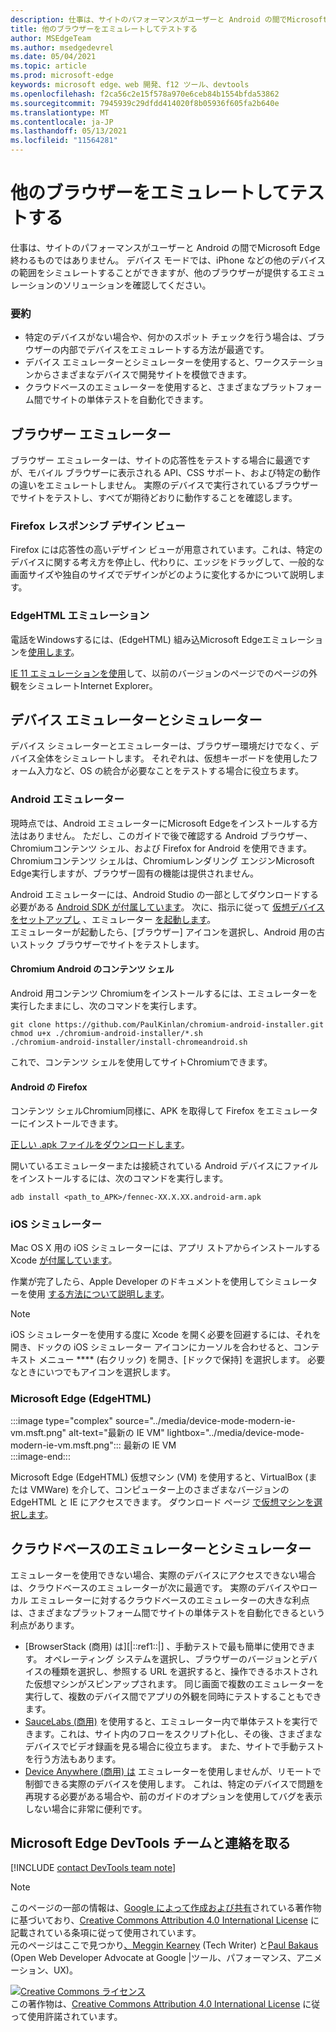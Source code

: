 ```yaml
---
description: 仕事は、サイトのパフォーマンスがユーザーと Android の間でMicrosoft Edge終わるものではありません。  デバイス モードでは、iPhone などの他のデバイスの範囲をシミュレートすることができますが、他のブラウザーが提供するエミュレーションのソリューションを確認してください。
title: 他のブラウザーをエミュレートしてテストする
author: MSEdgeTeam
ms.author: msedgedevrel
ms.date: 05/04/2021
ms.topic: article
ms.prod: microsoft-edge
keywords: microsoft edge、web 開発、f12 ツール、devtools
ms.openlocfilehash: f2ca56c2e15f578a970e6ceb84b1554bfda53862
ms.sourcegitcommit: 7945939c29dfdd414020f8b05936f605fa2b640e
ms.translationtype: MT
ms.contentlocale: ja-JP
ms.lasthandoff: 05/13/2021
ms.locfileid: "11564281"
---
```

<!-- Copyright Meggin Kearney and Paul Bakaus

   Licensed under the Apache License, Version 2.0 (the "License");
   you may not use this file except in compliance with the License.
   You may obtain a copy of the License at

       https://www.apache.org/licenses/LICENSE-2.0

   Unless required by applicable law or agreed to in writing, software
   distributed under the License is distributed on an "AS IS" BASIS,
   WITHOUT WARRANTIES OR CONDITIONS OF ANY KIND, either express or implied.
   See the License for the specific language governing permissions and
   limitations under the License.  -->
# <a name="emulate-and-test-other-browsers"></a>他のブラウザーをエミュレートしてテストする  

仕事は、サイトのパフォーマンスがユーザーと Android の間でMicrosoft Edge終わるものではありません。  デバイス モードでは、iPhone などの他のデバイスの範囲をシミュレートすることができますが、他のブラウザーが提供するエミュレーションのソリューションを確認してください。  

### <a name="summary"></a>要約  

*   特定のデバイスがない場合や、何かのスポット チェックを行う場合は、ブラウザーの内部でデバイスをエミュレートする方法が最適です。  
*   デバイス エミュレーターとシミュレーターを使用すると、ワークステーションからさまざまなデバイスで開発サイトを模倣できます。  
*   クラウドベースのエミュレーターを使用すると、さまざまなプラットフォーム間でサイトの単体テストを自動化できます。  

## <a name="browser-emulators"></a>ブラウザー エミュレーター  

ブラウザー エミュレーターは、サイトの応答性をテストする場合に最適ですが、モバイル ブラウザーに表示される API、CSS サポート、および特定の動作の違いをエミュレートしません。  実際のデバイスで実行されているブラウザーでサイトをテストし、すべてが期待どおりに動作することを確認します。  

### <a name="firefox-responsive-design-view"></a>Firefox レスポンシブ デザイン ビュー  

Firefox には[][MDNResponsiveDesignMode]応答性の高いデザイン ビューが用意されています。これは、特定のデバイスに関する考え方を停止し、代わりに、エッジをドラッグして、一般的な画面サイズや独自のサイズでデザインがどのように変化するかについて説明します。  

### <a name="edgehtml-emulation"></a>EdgeHTML エミュレーション  

電話をWindowsするには、\(EdgeHTML\) 組み込Microsoft Edgeエミュレーションを[使用します][ArchiveMicrosoftEdgeDevtoolsEmulation]。  

[IE 11 エミュレーションを使用][Ie11DevToolsEmulation]して、以前のバージョンのページでのページの外観をシミュレートInternet Explorer。  

## <a name="device-emulators-and-simulators"></a>デバイス エミュレーターとシミュレーター  

デバイス シミュレーターとエミュレーターは、ブラウザー環境だけでなく、デバイス全体をシミュレートします。  それぞれは、仮想キーボードを使用したフォーム入力など、OS の統合が必要なことをテストする場合に役立ちます。  

### <a name="android-emulator"></a>Android エミュレーター  

<!--  
:::image type="complex" source="../media/device-mode-android-emulator-stock-browser.msft.png" alt-text="Stock Browser in Android Emulator" lightbox="../media/device-mode-android-emulator-stock-browser.msft.png":::
   Stock Browser in Android Emulator  
:::image-end:::  
-->  

現時点では、Android エミュレーターにMicrosoft Edgeをインストールする方法はありません。  ただし、このガイドで後で確認する Android ブラウザー、Chromiumコンテンツ シェル、および Firefox for Android を使用できます。  Chromiumコンテンツ シェルは、Chromiumレンダリング エンジンMicrosoft Edge実行しますが、ブラウザー固有の機能は提供されません。  

Android エミュレーターには、Android Studio の一部としてダウンロードする必要がある [Android SDK が付属しています][AndroidStudioDownload]。  次に、指示に従って [仮想デバイスをセットアップし][AndroidStudioCreateManageVirtualDevices] 、エミュレーター [を起動します][AndroidStudioRunAppsAndroidEmulator]。  
エミュレーターが起動したら、[ブラウザー] アイコンを選択し、Android 用の古いストック ブラウザーでサイトをテストします。  

#### <a name="chromium-content-shell-on-android"></a>Chromium Android のコンテンツ シェル  

<!--  
:::image type="complex" source="../media/device-mode-android-avd-contentshell.msft.png" alt-text="Android Emulator Content Shell" lightbox="../media/device-mode-android-avd-contentshell.msft.png":::
   Android Emulator Content Shell  
:::image-end:::  
-->  

Android 用コンテンツ Chromiumをインストールするには、エミュレーターを実行したままにし、次のコマンドを実行します。  

```shell
git clone https://github.com/PaulKinlan/chromium-android-installer.git
chmod u+x ./chromium-android-installer/*.sh
./chromium-android-installer/install-chromeandroid.sh
```  

これで、コンテンツ シェルを使用してサイトChromiumできます。  

#### <a name="firefox-on-android"></a>Android の Firefox  

<!--  
:::image type="complex" source="../media/device-mode-ff-on-android-emulator.msft.png" alt-text="Firefox Icon on Android Emulator" lightbox="../media/device-mode-ff-on-android-emulator.msft.png":::
   Firefox Icon on Android Emulator  
:::image-end:::  
-->  

コンテンツ シェルChromium同様に、APK を取得して Firefox をエミュレーターにインストールできます。  

[正しい .apk ファイルをダウンロードします][MozillaFirefoxDownload]。  

開いているエミュレーターまたは接続されている Android デバイスにファイルをインストールするには、次のコマンドを実行します。  

```shell
adb install <path_to_APK>/fennec-XX.X.XX.android-arm.apk
```  

### <a name="ios-simulator"></a>iOS シミュレーター  

Mac OS X 用の iOS シミュレーターには、アプリ ストアからインストールする Xcode [が付属しています][MacAppStoreXcode]。  

作業が完了したら、Apple Developer のドキュメントを使用してシミュレーターを使用 [する方法について説明します][AppleSimulatorHelp]。  

> [!NOTE]
> iOS シミュレーターを使用する度に Xcode を開く必要を回避するには、それを開き、ドックの iOS シミュレーター アイコンにカーソルを合わせると、コンテキスト メニュー **** \(右クリック\) を開き、[ドックで保持] を選択します。  必要なときにいつでもアイコンを選択します。  

###  <a name="microsoft-edge-edgehtml"></a>Microsoft Edge (EdgeHTML)  

:::image type="complex" source="../media/device-mode-modern-ie-vm.msft.png" alt-text="最新の IE VM" lightbox="../media/device-mode-modern-ie-vm.msft.png":::
   最新の IE VM  
:::image-end:::  

Microsoft Edge \(EdgeHTML\) 仮想マシン \(VM\) を使用すると、VirtualBox \(または VMWare\) を介して、コンピューター上のさまざまなバージョンの EdgeHTML と IE にアクセスできます。  ダウンロード ページ [で仮想マシンを選択します][MicrosoftDeveloperEdgeVms]。  

## <a name="cloud-based-emulators-and-simulators"></a>クラウドベースのエミュレーターとシミュレーター  

エミュレーターを使用できない場合、実際のデバイスにアクセスできない場合は、クラウドベースのエミュレーターが次に最適です。  実際のデバイスやローカル エミュレーターに対するクラウドベースのエミュレーターの大きな利点は、さまざまなプラットフォーム間でサイトの単体テストを自動化できるという利点があります。  

*   [BrowserStack (商用) は][|::ref1::|] 、手動テストで最も簡単に使用できます。  オペレーティング システムを選択し、ブラウザーのバージョンとデバイスの種類を選択し、参照する URL を選択すると、操作できるホストされた仮想マシンがスピンアップされます。  同じ画面で複数のエミュレーターを実行して、複数のデバイス間でアプリの外観を同時にテストすることもできます。  
*   [SauceLabs (商用)][SauceLabs] を使用すると、エミュレーター内で単体テストを実行できます。これは、サイト内のフローをスクリプト化し、その後、さまざまなデバイスでビデオ録画を見る場合に役立ちます。  また、サイトで手動テストを行う方法もあります。  
*   [Device Anywhere (商用) は][AppExperience] エミュレーターを使用しませんが、リモートで制御できる実際のデバイスを使用します。  これは、特定のデバイスで問題を再現する必要がある場合や、前のガイドのオプションを使用してバグを表示しない場合に非常に便利です。  

## <a name="getting-in-touch-with-the-microsoft-edge-devtools-team"></a>Microsoft Edge DevTools チームと連絡を取る  

[!INCLUDE [contact DevTools team note](../includes/contact-devtools-team-note.md)]  

<!-- links -->  

[ArchiveMicrosoftEdgeDevtoolsEmulation]: /archive/microsoft-edge/legacy/developer/devtools-guide/emulation "エミュレーション |Microsoft Docs"  

[Ie11DevToolsEmulation]: /previous-versions/windows/internet-explorer/ie-developer/samples/dn255001(v=vs.85) "ブラウザー、画面サイズ、および GPS の場所をエミュレート|Microsoft Docs"  

[MicrosoftDeveloperEdgeVms]: https://developer.microsoft.com/microsoft-edge/tools/vms "仮想マシンのダウンロード"  

[AndroidStudioCreateManageVirtualDevices]: https://developer.android.com/tools/devices/managing-avds.html "仮想デバイスの作成と管理|Android 開発者"  
[AndroidStudioDownload]:  https://developer.android.com/sdk/installing/studio.html "Android Studio および SDK ツールをダウンロード|Android 開発者"  
[AndroidStudioRunAppsAndroidEmulator]: https://developer.android.com/tools/devices/emulator.html "Android エミュレーター でアプリを実行|Android 開発者"  

[AppExperience]: https://www.sigos.com/app-experience/ "アプリ エクスペリエンス"  
[AppleSimulatorHelp]: https://help.apple.com/simulator/mac/current "シミュレーター のヘルプ - 現在の|Apple"  
[BrowserStack]: https://www.browserstack.com/automate "BrowserStack"  
[MacAppStoreXcode]: https://itunes.apple.com/app/xcode/id497799835 "Mac アプリ ストアの Xcode"  
[MDNResponsiveDesignMode]: https://developer.mozilla.org/docs/Tools/Responsive_Design_View "レスポンシブ デザイン モードの|MDN"  
[MozillaFirefoxDownload]: https://www.mozilla.org/firefox/all/#product-android-beta "Firefox ブラウザーをダウンロードする"  
[SauceLabs]: https://saucelabs.com "ソース ラボ"  

> [!NOTE]
> このページの一部の情報は、[Google によって作成および共有][GoogleSitePolicies]されている著作物に基づいており、[Creative Commons Attribution 4.0 International License][CCA4IL] に記載されている条項に従って使用されています。  
> 元のページはここで[](https://developers.google.com/web/tools/chrome-devtools/device-mode/testing-other-browsers)見つかり[、Meggin Kearney][MegginKearney] \(Tech Writer\) と[Paul Bakaus][PaulBakaus] \(Open Web Developer Advocate at Google |ツール、パフォーマンス、アニメーション、UX\)。  

[![Creative Commons ライセンス][CCby4Image]][CCA4IL]  
この著作物は、[Creative Commons Attribution 4.0 International License][CCA4IL] に従って使用許諾されています。  

[CCA4IL]: https://creativecommons.org/licenses/by/4.0  
[CCby4Image]: https://i.creativecommons.org/l/by/4.0/88x31.png  
[GoogleSitePolicies]: https://developers.google.com/terms/site-policies  
[KayceBasques]: https://developers.google.com/web/resources/contributors#kayce-basques  
[MegginKearney]: https://developers.google.com/web/resources/contributors#meggin-kearney  
[PaulBakaus]: https://developers.google.com/web/resources/contributors#paul-bakaus  
